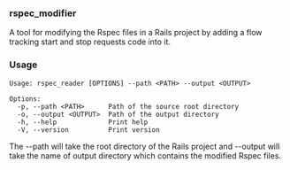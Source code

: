 ### rspec_modifier

A tool for modifying the Rspec files in a Rails project by adding a flow tracking start and stop requests code into it.

### Usage

```
Usage: rspec_reader [OPTIONS] --path <PATH> --output <OUTPUT>

Options:
  -p, --path <PATH>      Path of the source root directory
  -o, --output <OUTPUT>  Path of the output directory
  -h, --help             Print help
  -V, --version          Print version
```
The --path will take the root directory of the Rails project and --output will take the name of output directory which contains the modified Rspec files.
